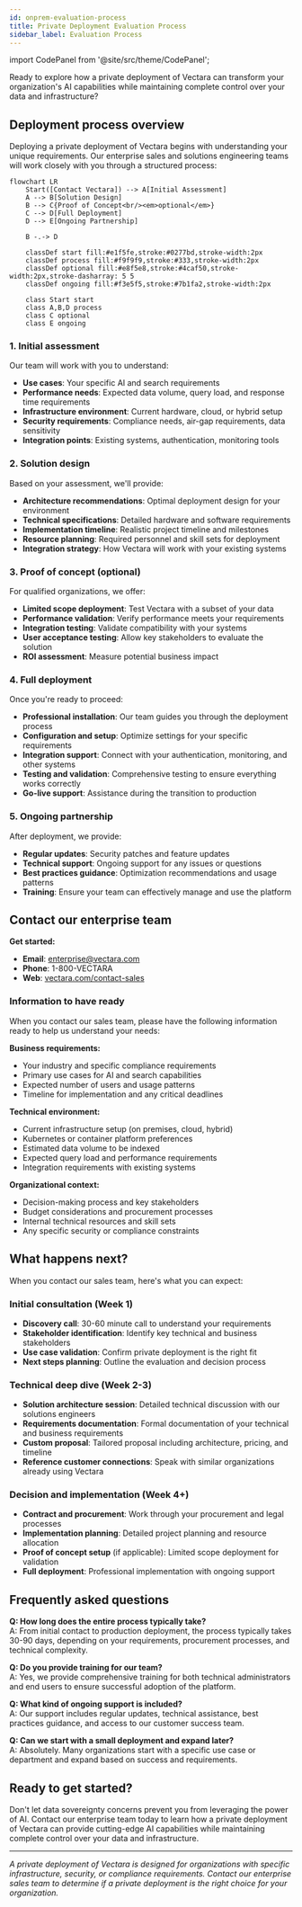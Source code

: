 ```yaml
---
id: onprem-evaluation-process
title: Private Deployment Evaluation Process
sidebar_label: Evaluation Process
---
```


import CodePanel from '@site/src/theme/CodePanel';

Ready to explore how a private deployment of Vectara can transform your organization's AI capabilities while maintaining complete control over your data and infrastructure?

## Deployment process overview

Deploying a private deployment of Vectara begins with understanding your unique requirements. Our enterprise sales and solutions engineering teams will work closely with you through a structured process:

```mermaid
flowchart LR
    Start([Contact Vectara]) --> A[Initial Assessment]
    A --> B[Solution Design]
    B --> C{Proof of Concept<br/><em>optional</em>}
    C --> D[Full Deployment]
    D --> E[Ongoing Partnership]
    
    B -.-> D
    
    classDef start fill:#e1f5fe,stroke:#0277bd,stroke-width:2px
    classDef process fill:#f9f9f9,stroke:#333,stroke-width:2px
    classDef optional fill:#e8f5e8,stroke:#4caf50,stroke-width:2px,stroke-dasharray: 5 5
    classDef ongoing fill:#f3e5f5,stroke:#7b1fa2,stroke-width:2px
    
    class Start start
    class A,B,D process
    class C optional
    class E ongoing
```

### 1. Initial assessment

Our team will work with you to understand:

- **Use cases**: Your specific AI and search requirements
- **Performance needs**: Expected data volume, query load, and response time requirements
- **Infrastructure environment**: Current hardware, cloud, or hybrid setup
- **Security requirements**: Compliance needs, air-gap requirements, data sensitivity
- **Integration points**: Existing systems, authentication, monitoring tools

### 2. Solution design

Based on your assessment, we'll provide:

- **Architecture recommendations**: Optimal deployment design for your environment
- **Technical specifications**: Detailed hardware and software requirements
- **Implementation timeline**: Realistic project timeline and milestones
- **Resource planning**: Required personnel and skill sets for deployment
- **Integration strategy**: How Vectara will work with your existing systems

### 3. Proof of concept (optional)

For qualified organizations, we offer:

- **Limited scope deployment**: Test Vectara with a subset of your data
- **Performance validation**: Verify performance meets your requirements
- **Integration testing**: Validate compatibility with your systems
- **User acceptance testing**: Allow key stakeholders to evaluate the solution
- **ROI assessment**: Measure potential business impact

### 4. Full deployment

Once you're ready to proceed:

- **Professional installation**: Our team guides you through the deployment process
- **Configuration and setup**: Optimize settings for your specific requirements
- **Integration support**: Connect with your authentication, monitoring, and other systems
- **Testing and validation**: Comprehensive testing to ensure everything works correctly
- **Go-live support**: Assistance during the transition to production

### 5. Ongoing partnership

After deployment, we provide:

- **Regular updates**: Security patches and feature updates
- **Technical support**: Ongoing support for any issues or questions
- **Best practices guidance**: Optimization recommendations and usage patterns
- **Training**: Ensure your team can effectively manage and use the platform

## Contact our enterprise team

**Get started:**
- **Email**: enterprise@vectara.com
- **Phone**: 1-800-VECTARA
- **Web**: [vectara.com/contact-sales](https://vectara.com/contact-sales)

### Information to have ready

When you contact our sales team, please have the following information ready to help us understand your needs:

**Business requirements:**
- Your industry and specific compliance requirements
- Primary use cases for AI and search capabilities
- Expected number of users and usage patterns
- Timeline for implementation and any critical deadlines

**Technical environment:**
- Current infrastructure setup (on premises, cloud, hybrid)
- Kubernetes or container platform preferences
- Estimated data volume to be indexed
- Expected query load and performance requirements
- Integration requirements with existing systems

**Organizational context:**
- Decision-making process and key stakeholders
- Budget considerations and procurement processes
- Internal technical resources and skill sets
- Any specific security or compliance constraints

## What happens next?

When you contact our sales team, here's what you can expect:

### Initial consultation (Week 1)
- **Discovery call**: 30-60 minute call to understand your requirements
- **Stakeholder identification**: Identify key technical and business stakeholders  
- **Use case validation**: Confirm private deployment is the right fit
- **Next steps planning**: Outline the evaluation and decision process

### Technical deep dive (Week 2-3)
- **Solution architecture session**: Detailed technical discussion with our solutions engineers
- **Requirements documentation**: Formal documentation of your technical and business requirements
- **Custom proposal**: Tailored proposal including architecture, pricing, and timeline
- **Reference customer connections**: Speak with similar organizations already using Vectara

### Decision and implementation (Week 4+)
- **Contract and procurement**: Work through your procurement and legal processes
- **Implementation planning**: Detailed project planning and resource allocation
- **Proof of concept setup** (if applicable): Limited scope deployment for validation
- **Full deployment**: Professional implementation with ongoing support

## Frequently asked questions

**Q: How long does the entire process typically take?**  
A: From initial contact to production deployment, the process typically takes 30-90 days, depending on your requirements, procurement processes, and technical complexity.

**Q: Do you provide training for our team?**  
A: Yes, we provide comprehensive training for both technical administrators and end users to ensure successful adoption of the platform.

**Q: What kind of ongoing support is included?**  
A: Our support includes regular updates, technical assistance, best practices guidance, and access to our customer success team.

**Q: Can we start with a small deployment and expand later?**  
A: Absolutely. Many organizations start with a specific use case or department and expand based on success and requirements.

## Ready to get started?

Don't let data sovereignty concerns prevent you from leveraging the power of AI. Contact our enterprise team today to learn how a private deployment of Vectara can provide cutting-edge AI capabilities while maintaining complete control over your data and infrastructure.

---

*A private deployment of Vectara is designed for organizations with specific infrastructure, security, or compliance requirements. Contact our enterprise sales team to determine if a private deployment is the right choice for your organization.*